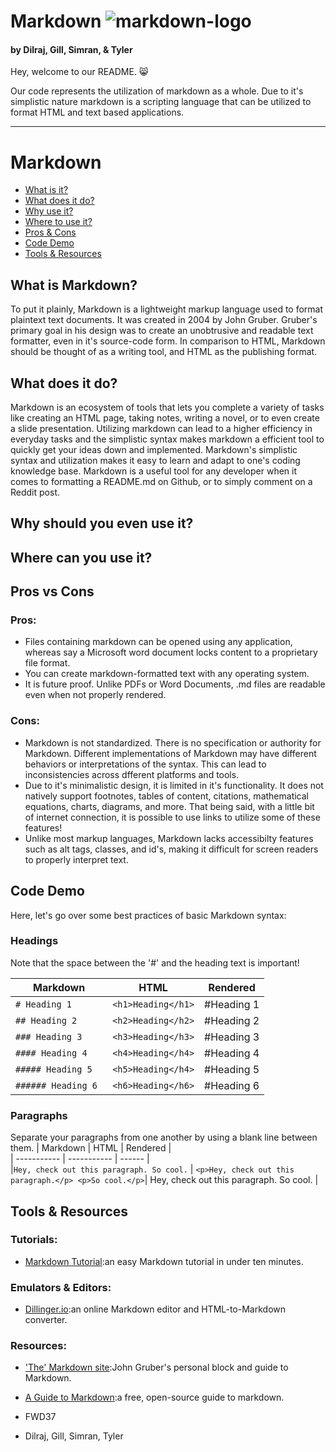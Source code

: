﻿# Markdown ![markdown-logo](https://plugins.jetbrains.com/files/18897/166369/icon/pluginIcon.svg)
  
#### by Dilraj, Gill, Simran, & Tyler

Hey, welcome to our README. 😸
  
Our code represents the utilization of markdown as a whole.
Due to it's simplistic nature markdown is a scripting language that can be utilized to format HTML and text based applications. 

---

# Markdown

* [What is it?](#intro)
* [What does it do?](#what)
* [Why use it?](#why)
* [Where to use it?](#where)
* [Pros & Cons](#pros-cons)
* [Code Demo](#code-demo)
* [Tools & Resources](#tools-resources)

## What is Markdown?

To put it plainly, Markdown is a lightweight markup language used to format plaintext text documents. It was created in 2004 by John Gruber. Gruber's primary goal in his design was to create an unobtrusive and readable text formatter, even in it's source-code form. In comparison to HTML, Markdown should be thought of as a writing tool, and HTML as the publishing format.

## What does it do?

Markdown is an ecosystem of tools that lets you complete a variety of tasks like creating an HTML page, taking notes, writing a novel, or to even create a slide presentation. Utilizing markdown can lead to a higher efficiency in everyday tasks and the simplistic syntax makes markdown a efficient tool to quickly get your ideas down and implemented. Markdown's simplistic syntax and utilization makes it easy to learn and adapt to one's coding knowledge base. Markdown is a useful tool for any developer when it comes to formatting a README.md on Github, or to simply comment on a Reddit post.

## Why should you even use it?

## Where can you use it?

## Pros vs Cons

### Pros:

* Files containing markdown can be opened using any application, whereas say a Microsoft word document locks content to a proprietary file format.
* You can create markdown-formatted text with any operating system.
* It is future proof. Unlike PDFs or Word Documents, .md files are readable even when not properly rendered.

### Cons:

* Markdown is not standardized. There is no specification or authority for Markdown. Different implementations of Markdown may have different behaviors or interpretations of the syntax. This can lead to inconsistencies across dfferent platforms and tools.
* Due to it's minimalistic design, it is limited in it's functionality. It does not natively support footnotes, tables of content, citations, mathematical equations, charts, diagrams, and more. That being said, with a little bit of internet connection, it is possible to use links to utilize some of these features!
* Unlike most markup languages, Markdown lacks accessibilty features such as alt tags, classes, and id's, making it difficult for screen readers to properly interpret text.

## Code Demo

Here, let's go over some best practices of basic Markdown syntax:

### Headings

Note that the space between the '#' and the heading text is important!

| Markdown     | HTML |  Rendered  |  
| ----------- | ----------- | ------ |  
| `# Heading 1 `   | `<h1>Heading</h1>`| #Heading 1  |  
| `## Heading 2 `   | `<h2>Heading</h2>`| #Heading 2  | 
| `### Heading 3 `   | `<h3>Heading</h3>`| #Heading 3  | 
| `#### Heading 4 `   | `<h4>Heading</h4>`| #Heading 4  | 
| `##### Heading 5 `   | `<h5>Heading</h4>`| #Heading 5  | 
| `###### Heading 6 `   | `<h6>Heading</h6>`| #Heading 6  | 

### Paragraphs
Separate your paragraphs from one another by using a blank line between them.
| Markdown     | HTML |  Rendered  |  
| ----------- | ----------- | ------ |  
|` Hey, check out this paragraph.
So cool. `  | `<p>Hey, check out this paragraph.</p> <p>So cool.</p>`| Hey, check out this paragraph. So cool.  |  

## Tools & Resources

### Tutorials:

* [Markdown Tutorial](https://www.markdowntutorial.com/):an easy Markdown tutorial in under ten minutes.

### Emulators & Editors:

* [Dillinger.io](https://dillinger.io/):an online Markdown editor and HTML-to-Markdown converter.

### Resources:

* ['The' Markdown site](https://daringfireball.net/projects/markdown/):John Gruber's personal block and guide to Markdown.
* [A Guide to Markdown](https://www.markdownguide.org/):a free, open-source guide to markdown.

* FWD37
* Dilraj, Gill, Simran, Tyler
